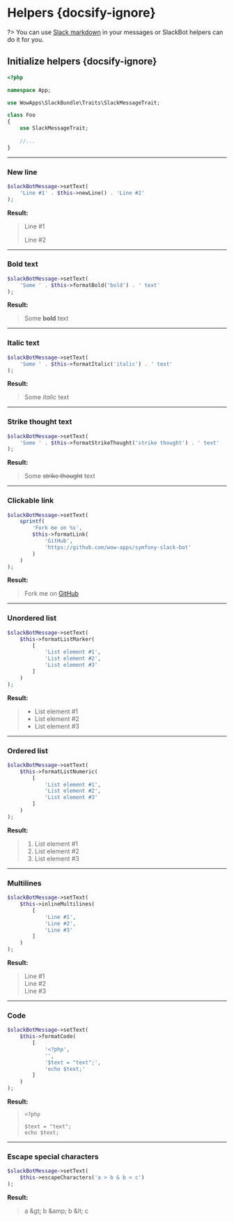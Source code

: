 # Helpers {docsify-ignore}

?> You can use [Slack markdown](https://get.slack.help/hc/en-us/articles/202288908-Format-your-messages) in your messages or SlackBot helpers can do it for you.

## Initialize helpers {docsify-ignore}

```php
<?php

namespace App;

use WowApps\SlackBundle\Traits\SlackMessageTrait;

class Foo
{
    use SlackMessageTrait;
    
    //...
}
```

---

### New line
```php
$slackBotMessage->setText(
    'Line #1' . $this->newLine() . 'Line #2'
);
```
**Result:**
> Line #1
>
> Line #2

---

### Bold text
```php
$slackBotMessage->setText(
    'Some ' . $this->formatBold('bold') . ' text'
);
```
**Result:**
> Some **bold** text

---

### Italic text
```php
$slackBotMessage->setText(
    'Some ' . $this->formatItalic('italic') . ' text'
);
```
**Result:**
> Some _italic_ text

---

### Strike thought text
```php
$slackBotMessage->setText(
    'Some ' . $this->formatStrikeThought('strike thought') . ' text'
);
```
**Result:**

<blockquote>
Some <strike>strike thought</strike> text
</blockquote>

---

### Clickable link
```php
$slackBotMessage->setText(
    sprintf(
        'Fork me on %s',
        $this->formatLink(
            'GitHub',
            'https://github.com/wow-apps/symfony-slack-bot'
        )
    )
);
```
**Result:**
> Fork me on [GitHub](https://github.com/wow-apps/symfony-slack-bot)

---

### Unordered list
```php
$slackBotMessage->setText(
    $this->formatListMarker(
        [
            'List element #1',
            'List element #2',
            'List element #3'
        ]
    )
);
```
**Result:**
> * List element #1  
> * List element #2  
> * List element #3

---

### Ordered list
```php
$slackBotMessage->setText(
    $this->formatListNumeric(
        [
            'List element #1',
            'List element #2',
            'List element #3'
        ]
    )
);
```
**Result:**
> 1. List element #1  
> 1. List element #2  
> 1. List element #3

---

### Multilines
```php
$slackBotMessage->setText(
    $this->inlineMultilines(
        [
            'Line #1',
            'Line #2',
            'Line #3'
        ]
    )
);
```
**Result:**
> Line #1  
> Line #2  
> Line #3

---

### Code
```php
$slackBotMessage->setText(
    $this->formatCode(
        [
            '<?php',
            '',
            '$text = "text";',
            'echo $text;'
        ]
    )
);
```
**Result:**
> ```
> <?php  
>   
> $text = "text";  
> echo $text;  
> ```

---

### Escape special characters
```php
$slackBotMessage->setText(
    $this->escapeCharacters('a > b & b < c')
);
```
**Result:**
> a &amp;gt; b &amp;amp; b &amp;lt; c
